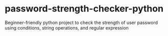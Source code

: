 # password-strength-checker-python
Beginner-friendly python project to check the strength of user password using conditions, string operations, and regular expression
